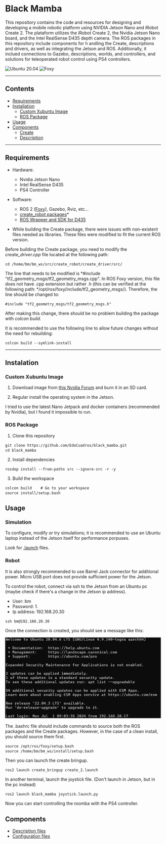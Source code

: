 # Black Mamba


This repository contains the code and resources for designing and developing a mobile robotic platform using 
NVIDIA Jetson Nano and iRobot Create 2. The plataform utilizes the iRobot Create 2, the Nvidia Jetson Nano board, and the Intel RealSense D435 depth camera. The ROS packages in this repository include components for h andling the Create, descriptions and drivers, as  well as integrating the Jetson and ROS. Additionally, it inclued connections to Gazebo, descriptions, worlds, and controllers, and solutions for teleoperated robot control using PS4 controllers. 

![Ubuntu 20.04](https://img.shields.io/badge/Ubuntu-20.04-orange?logo=ubuntu&logoColor=white)
![Foxy](https://img.shields.io/badge/ROS-Foxy-blue?logo=ros&logoColor=white)

<hr>

## Contents

- [Requirements](#requirements)
- [Installation](#Instalation)
    - [Custom Xubuntu Image](#custom-xubuntu-image)
    - [ROS Package](#ros-package)
- [Usage](#usage)
- [Components](#usage)
    - [Create](#create-robot)
    - [Description](#description)
<hr>

## Requirements

- Hardware: 
    - Nvidia Jetson Nano
    - Intel RealSense D435
    - PS4 Controller

- Software:
    - ROS 2 ([Foxy](https://docs.ros.org/en/foxy/Installation.html)), Gazebo, Rviz, etc...
    - [create_robot packages](https://github.com/AutonomyLab/create_robot.git)*
    - [ROS Wrapper and SDK for D435](https://github.com/IntelRealSense/realsense-ros.git)

* While building the Create package, there were issues with non-existent files needed as libraries. These files were modified to fit the current ROS version. 

Before building the Create package, you need to modify the *create_driver.cpp* file located at the following path:

```
cd /home/bm/bm_ws/src/create_robot/create_driver/src/
```

The line that needs to be modified is *#include "tf2_geometry_msgs/tf2_geometry_msgs.cpp". In ROS Foxy version, this file does not have .cpp extension but rather .h (this can be verified at the following path: */opt/ros/foxy/include/tf2_geometry_msgs/). Therefore, the line should be changed to:

```
#include "tf2_geometry_msgs/tf2_geometry_msgs.h"
```

After making this change, there should be no problem building the package with *colcon build*.

It is recommended to use the following line to allow future changes without the need for rebuilding:

```
colcon build --symlink-install
```

<hr>

## Instalation

### Custom Xubuntu Image

1. Download image from [this Nvidia Forum](https://forums.developer.nvidia.com/t/xubuntu-20-04-focal-fossa-l4t-r32-3-1-custom-image-for-the-jetson-nano/121768) and burn it in an SD card.

2. Regular install the operating system in the Jetson.

I tried to use the latest Nano Jetpack and docker containers (recommended by Nvidia), but I found it impossible to run.


### ROS Package
1. Clone this repository
```
git clone https://github.com/EdoCuadros/black_mamba.git
cd black_mamba
```
2. Install dependencies
```
rosdep install --from-paths src --ignore-src -r -y
```
3. Build the workspace
```
colcon build    # Go to your workspace 
source install/setup.bash   
```

## Usage

### Simulation

To configure, modify or try simulations; it is recommended to use an Ubuntu laptop instead of the Jetson itself for performance porpuses. 

Look for [.launch](launch/README.md) files.

### Robot

It is also strongly recommended to use Barrel Jack connector for additional power. Micro USB port does not provide sufficient power for the Jetson.

To control the robot, connect via ssh to the Jetson from an Ubuntu pc (maybe check if there's a change in the Jetson ip address).

- User: bm
- Password: 1.
- Ip address: 192.168.20.30
```
ssh bm@192.168.20.30
```

Once the connection is created, you should see a message like this:

![alt text](imgs/image.png)

The .bashrc file should include commands to source both the ROS packages and the Create packages. However, in the case of a clean install, you should source them first.

```
source /opt/ros/foxy/setup.bash
source /home/bm/bm_ws/install/setup.bash
```

Then you can launch the create bringup.

```
ros2 launch create_bringup create_2.launch
```

In another terminal, launch the joystick file. (Don't launch in Jetson, but in the pc instead)

```
ros2 launch black_mamba joystick.launch.py
```

Now you can start controlling the roomba with the PS4 controller.

## Components 


-  [Description files](description/README.md)
-  [Configuration files](config/README.md)


